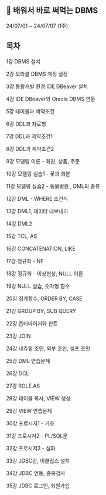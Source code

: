 ## 🚀 배워서 바로 써먹는 DBMS 
24/07/01 ~ 24/07/07 (1주)

## 목차
1강 DBMS 설치

2강 오라클 DBMS 계정 설정

3강 통합개발 환경 IDE DBeaver 설치

4강 IDE DBeaver와 Oracle DBMS 연동

5강 테이블과 제약조건

6강 DDL과 자료형

7강 DDL과 제약조건1

8강 DDL과 제약조건2

9강 모델링 이론 - 회원, 상품, 주문

10강 모델링 실습1 - 꽃과 화분

11강 모델링 실습2 - 동물병원 , DML의 종류

12강 DML - WHERE 조건식

13강 DML1, 데이터 내보내기

14강 DML2

15강 TCL, AS

16강 CONCATENATION, LIKE

17강 정규화 - NF

18강 정규화 - 이상현상, NULL 이론

19강 NULL 실습, 숫자형 함수

20강 집계함수, ORDER BY, CASE

21강 GROUP BY, SUB QUERY

22강 옵티마이저와 힌트

23강 JOIN

24강 네츄럴 조인, 외부 조인, 셀프 조인

25강 DML 연습문제

26강 DCL

27강 ROLE.AS

28강 테이블 복사, VIEW 생성

29강 VIEW 연습문제

30강 프로시저1 - 기초

31강 프로시저2 - PL/SQL문

32강 프로시저3 - 심화

33강 JDBC란, 이클립스 설치

34강 JDBC 연동, 중복검사

35강 JDBC 로그인, 회원가입

